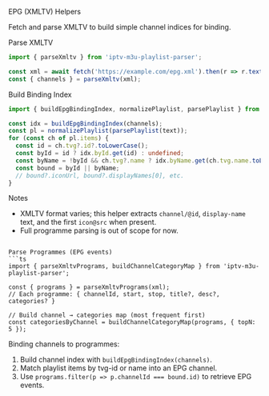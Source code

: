 EPG (XMLTV) Helpers

Fetch and parse XMLTV to build simple channel indices for binding.

Parse XMLTV
```ts
import { parseXmltv } from 'iptv-m3u-playlist-parser';

const xml = await fetch('https://example.com/epg.xml').then(r => r.text());
const { channels } = parseXmltv(xml);
```

Build Binding Index
```ts
import { buildEpgBindingIndex, normalizePlaylist, parsePlaylist } from 'iptv-m3u-playlist-parser';

const idx = buildEpgBindingIndex(channels);
const pl = normalizePlaylist(parsePlaylist(text));
for (const ch of pl.items) {
  const id = ch.tvg?.id?.toLowerCase();
  const byId = id ? idx.byId.get(id) : undefined;
  const byName = !byId && ch.tvg?.name ? idx.byName.get(ch.tvg.name.toLowerCase()) : undefined;
  const bound = byId || byName;
  // bound?.iconUrl, bound?.displayNames[0], etc.
}
```

Notes
- XMLTV format varies; this helper extracts `channel/@id`, `display-name` text, and the first `icon@src` when present.
- Full programme parsing is out of scope for now.
```

Parse Programmes (EPG events)
```ts
import { parseXmltvPrograms, buildChannelCategoryMap } from 'iptv-m3u-playlist-parser';

const { programs } = parseXmltvPrograms(xml);
// Each programme: { channelId, start, stop, title?, desc?, categories? }

// Build channel → categories map (most frequent first)
const categoriesByChannel = buildChannelCategoryMap(programs, { topN: 5 });
```

Binding channels to programmes:
1) Build channel index with `buildEpgBindingIndex(channels)`.
2) Match playlist items by tvg-id or name into an EPG channel.
3) Use `programs.filter(p => p.channelId === bound.id)` to retrieve EPG events.
